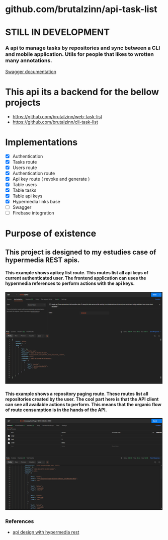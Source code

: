 # github.com/brutalzinn/api-task-list
# STILL IN DEVELOPMENT

### A api to manage tasks by repositories and sync between a CLI and mobile application. Utils for people that likes to wrotten many annotations.


[Swagger documentation](https://brutalzinn.github.io/api-task-list/)
# This api its a backend for the bellow projects

- https://github.com/brutalzinn/web-task-list
- https://github.com/brutalzinn/cli-task-list


# Implementations

- [x] Authentication
- [x] Tasks route
- [x] Users route
- [x] Authentication route
- [x] Api key route ( revoke and generate )
- [x] Table users
- [x] Table tasks
- [x] Table api keys
- [x] Hypermedia links base
- [ ] Swagger
- [ ] Firebase integration

# Purpose of existence

## This project is designed to my estudies case of hypermedia REST apis.

#### This example shows apikey list route. This routes list all api keys of current authenticated user. The frontend application can uses the hypermedia references to perform actions with the api keys.
<img src="docs/imgs/postman_example_apikeys_list.png" alt="postman example of api keys list" width="500"/>

#### This example shows a repository paging route. These routes list all repositories created by the user. The cool part here is that the API client can see all available actions to perform. This means that the organic flow of route consumption is in the hands of the API.
<img src="docs/imgs/postman_example_repo_pagination.png" alt="postman example of api keys list" width="500"/>

### References

- [api design with hypermedia rest](https://www.mscharhag.com/api-design/hypermedia-rest)